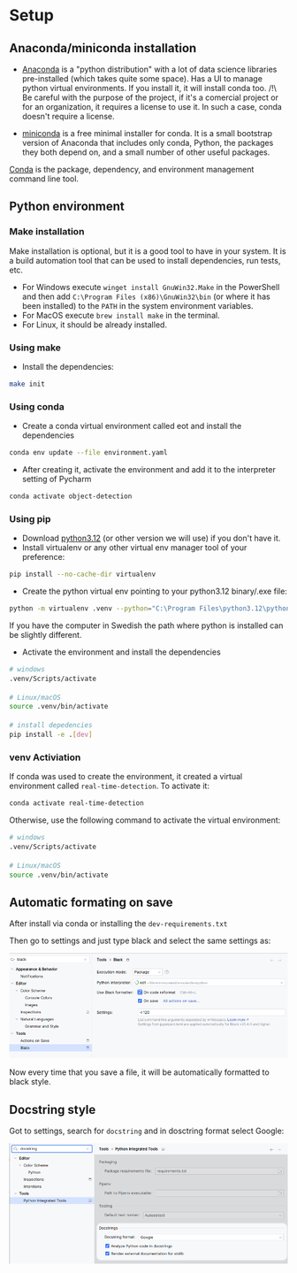 # Setup

## Anaconda/miniconda installation

- [Anaconda](https://www.anaconda.com/download) is a "python distribution" with a lot of data science libraries
pre-installed (which takes quite some space). Has a UI to manage python virtual environments. If you install it,
it will install conda too. /!\ Be careful with the purpose of the project, if it's a comercial project or for an
organization, it requires a license to use it. In such a case, conda doesn't require a license.

- [miniconda](https://docs.anaconda.com/free/miniconda/) is a free minimal installer for conda. It is a small bootstrap
version of Anaconda that includes only conda, Python, the packages they both depend on, and a small number of other
useful packages.

[Conda](https://docs.conda.io/projects/conda/en/stable/user-guide/getting-started.html) is the package, dependency, 
and environment management command line tool.


## Python environment

### Make installation

Make installation is optional, but it is a good tool to have in your system. It is a build automation tool that can be
used to install dependencies, run tests, etc.

- For Windows execute `winget install GnuWin32.Make` in the PowerShell and then add `C:\Program Files (x86)\GnuWin32\bin` 
(or where it has been installed) to the `PATH` in the system environment variables.
- For MacOS execute `brew install make` in the terminal.
- For Linux, it should be already installed.

### Using make


- Install the dependencies:

```bash
make init
```


### Using conda

- Create a conda virtual environment called eot and install the dependencies

```bash
conda env update --file environment.yaml
```

- After creating it, activate the environment and add it to the interpreter setting of Pycharm

```bash
conda activate object-detection
```

### Using pip

- Download [python3.12](https://www.python.org/downloads/) (or other version we will use) if you don't have it.
- Install virtualenv or any other virtual env manager tool of your preference:

```bash
pip install --no-cache-dir virtualenv
```

- Create the python virtual env pointing to your python3.12 binary/.exe file:

```bash
python -m virtualenv .venv --python="C:\Program Files\python3.12\python.exe"
```

If you have the computer in Swedish the path where python is installed can be slightly different.

- Activate the environment and install the dependencies

```bash
# windows
.venv/Scripts/activate

# Linux/macOS
source .venv/bin/activate

# install depedencies
pip install -e .[dev]
```

### venv Activiation

If conda was used to create the environment, it created a virtual environment called `real-time-detection`. To activate it:

```bash
conda activate real-time-detection
```

Otherwise, use the following command to activate the virtual environment:

```bash
# windows
.venv/Scripts/activate

# Linux/macOS
source .venv/bin/activate
```

## Automatic formating on save

After install via conda or installing the `dev-requirements.txt`

Then go to settings and just type black and select the same settings as:

![](attachments/black_on_save.png)

Now every time that you save a file, it will be automatically formatted to black style.

## Docstring style

Got to settings, search for `docstring` and in dosctring format select Google:

![](attachments/change_docstring_style.png)

